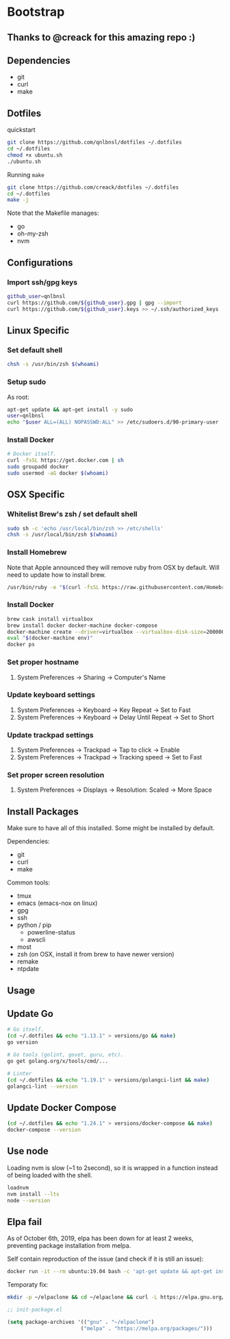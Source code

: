 # Bootstrap

## Thanks to @creack for this amazing repo :)

## Dependencies

- git
- curl
- make

## Dotfiles

quickstart

```sh
git clone https://github.com/qnlbnsl/dotfiles ~/.dotfiles
cd ~/.dotfiles
chmod +x ubuntu.sh
./ubuntu.sh
```

Running `make`

```sh
git clone https://github.com/creack/dotfiles ~/.dotfiles
cd ~/.dotfiles
make -j
```

Note that the Makefile manages:

- go
- oh-my-zsh
- nvm

## Configurations

### Import ssh/gpg keys

```sh
github_user=qnlbnsl
curl https://github.com/${github_user}.gpg | gpg --import
curl https://github.com/${github_user}.keys >> ~/.ssh/authorized_keys
```

## Linux Specific

### Set default shell

```sh
chsh -s /usr/bin/zsh $(whoami)
```

### Setup sudo

As root:

```sh
apt-get update && apt-get install -y sudo
user=qnlbnsl
echo "$user ALL=(ALL) NOPASSWD:ALL" >> /etc/sudoers.d/90-primary-user
```

### Install Docker

```sh
# Docker itself.
curl -fsSL https://get.docker.com | sh
sudo groupadd docker
sudo usermod -aG docker $(whoami)
```

## OSX Specific

### Whitelist Brew's zsh / set default shell

```sh
sudo sh -c 'echo /usr/local/bin/zsh >> /etc/shells'
chsh -s /usr/local/bin/zsh $(whoami)
```

### Install Homebrew

Note that Apple announced they will remove ruby from OSX by default. Will need to update how to install brew.

```sh
/usr/bin/ruby -e "$(curl -fsSL https://raw.githubusercontent.com/Homebrew/install/master/install)"
```

### Install Docker

```sh
brew cask install virtualbox
brew install docker docker-machine docker-compose
docker-machine create --driver=virtualbox --virtualbox-disk-size=200000 --virtualbox-cpu-count=4 default
eval "$(docker-machine env)"
docker ps
```

### Set proper hostname

1. System Preferences -> Sharing -> Computer's Name

### Update keyboard settings

1. System Preferences -> Keyboard -> Key Repeat -> Set to Fast
2. System Preferences -> Keyboard -> Delay Until Repeat -> Set to Short

### Update trackpad settings

1. System Preferences -> Trackpad -> Tap to click -> Enable
2. System Preferences -> Trackpad -> Tracking speed -> Set to Fast

### Set proper screen resolution

1. System Preferences -> Displays -> Resolution: Scaled -> More Space

## Install Packages

Make sure to have all of this installed. Some might be installed by default.

Dependencies:

- git
- curl
- make

Common tools:

- tmux
- emacs (emacs-nox on linux)
- gpg
- ssh
- python / pip
  - powerline-status
  - awscli
- most
- zsh (on OSX, install it from brew to have newer version)
- remake
- ntpdate

## Usage

## Update Go

```sh
# Go itself.
(cd ~/.dotfiles && echo "1.13.1" > versions/go && make)
go version

# Go tools (golint, govet, guru, etc).
go get golang.org/x/tools/cmd/...

# Linter
(cd ~/.dotfiles && echo "1.19.1" > versions/golangci-lint && make)
golangci-lint --version
```

## Update Docker Compose

```sh
(cd ~/.dotfiles && echo "1.24.1" > versions/docker-compose && make)
docker-compose --version
```

## Use node

Loading nvm is slow (~1 to 2second), so it is wrapped in a function instead of being loaded with the shell.

```sh
loadnvm
nvm install --lts
node --version
```

## Elpa fail

As of October 6th, 2019, elpa has been down for at least 2 weeks, preventing package installation from melpa.

Self contain reproduction of the issue (and check if it is still an issue):

```sh
docker run -it --rm ubuntu:19.04 bash -c 'apt-get update && apt-get install -y ca-certificates emacs-nox && emacs --no-init-file --eval "(progn (package-initialize) (package-refresh-contents))"'
```

Temporaty fix:

```sh
mkdir -p ~/elpaclone && cd ~/elpaclone && curl -L https://elpa.gnu.org/packages/archive-contents | perl -pe 's/(^\(1|\n)//g' | perl -pe 's/\]\)/])\n/g' | perl -pe 's/^ *\(([a-z0-9A-Z-]*).*\[\(([0-9 ]*).*(single|tar).*/\1-\2.\3/g' | perl -pe 's/ /./g' | perl -pe 's/single/el/g' | perl -pe 's/\)//g' | xargs -I {} curl -L  -O https://elpa.gnu.org/packages/\{\} && curl -L -O https://elpa.gnu.org/packages/archive-contents
```

```lisp
;; init-package.el

(setq package-archives '(("gnu" . "~/elpaclone")
                        ("melpa" . "https://melpa.org/packages/")))
```
